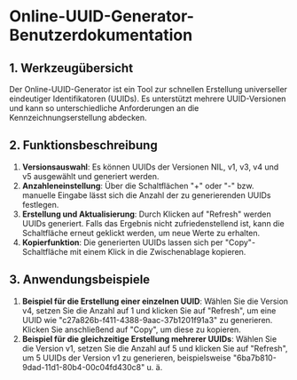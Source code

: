 # Online-UUID-Generator-Benutzerdokumentation

## 1. Werkzeugübersicht

Der Online-UUID-Generator ist ein Tool zur schnellen Erstellung universeller eindeutiger Identifikatoren (UUIDs). Es unterstützt mehrere UUID-Versionen und kann so unterschiedliche Anforderungen an die Kennzeichnungserstellung abdecken.

## 2. Funktionsbeschreibung

  1. **Versionsauswahl**: Es können UUIDs der Versionen NIL, v1, v3, v4 und v5 ausgewählt und generiert werden.
  2. **Anzahleneinstellung**: Über die Schaltflächen "+" oder "-" bzw. manuelle Eingabe lässt sich die Anzahl der zu generierenden UUIDs festlegen.
  3. **Erstellung und Aktualisierung**: Durch Klicken auf "Refresh" werden UUIDs generiert. Falls das Ergebnis nicht zufriedenstellend ist, kann die Schaltfläche erneut geklickt werden, um neue Werte zu erhalten.
  4. **Kopierfunktion**: Die generierten UUIDs lassen sich per "Copy"-Schaltfläche mit einem Klick in die Zwischenablage kopieren.

## 3. Anwendungsbeispiele

  1. **Beispiel für die Erstellung einer einzelnen UUID**: Wählen Sie die Version v4, setzen Sie die Anzahl auf 1 und klicken Sie auf "Refresh", um eine UUID wie "c27a826b-f411-4388-9aac-37b1201f91a3" zu generieren. Klicken Sie anschließend auf "Copy", um diese zu kopieren.
  2. **Beispiel für die gleichzeitige Erstellung mehrerer UUIDs**: Wählen Sie die Version v1, setzen Sie die Anzahl auf 5 und klicken Sie auf "Refresh", um 5 UUIDs der Version v1 zu generieren, beispielsweise "6ba7b810-9dad-11d1-80b4-00c04fd430c8" u. ä.